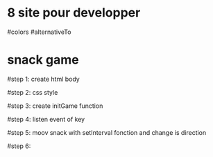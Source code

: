 # 8 site pour developper
#colors
#alternativeTo
# snack game

#step 1: create html body

#step 2: css style

#step 3:  create initGame function

#step 4: listen event of key

#step 5: moov snack with setInterval fonction and change is direction

#step 6: 
